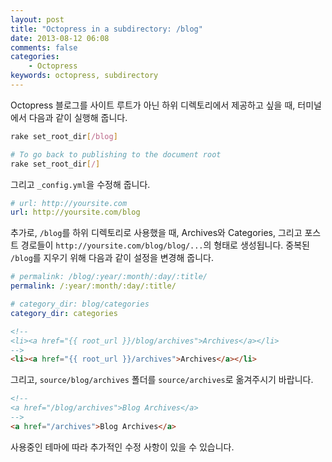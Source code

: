 ```yaml
---
layout: post
title: "Octopress in a subdirectory: /blog"
date: 2013-08-12 06:08
comments: false
categories:
    - Octopress
keywords: octopress, subdirectory
---
```


Octopress 블로그를 사이트 루트가 아닌 하위 디렉토리에서 제공하고 싶을 때, 터미널에서 다음과 같이 실행해 줍니다.

``` sh
rake set_root_dir[/blog]

# To go back to publishing to the document root
rake set_root_dir[/]
```

그리고 `_config.yml`을 수정해 줍니다.

``` yaml _config.yml
# url: http://yoursite.com
url: http://yoursite.com/blog
```

추가로, `/blog`를 하위 디렉토리로 사용했을 때, Archives와 Categories, 그리고 포스트 경로들이 `http://yoursite.com/blog/blog/...`의 형태로 생성됩니다. 중복된 `/blog`를 지우기 위해 다음과 같이 설정을 변경해 줍니다.

``` yaml _config.yml
# permalink: /blog/:year/:month/:day/:title/
permalink: /:year/:month/:day/:title/

# category_dir: blog/categories
category_dir: categories
```

``` html source/_includes/custom/navigation.html
<!--
<li><a href="{{ root_url }}/blog/archives">Archives</a></li>
-->
<li><a href="{{ root_url }}/archives">Archives</a></li>
```

그리고, `source/blog/archives` 폴더를 `source/archives`로 옮겨주시기 바랍니다.

``` html source/index.html
<!--
<a href="/blog/archives">Blog Archives</a>
-->
<a href="/archives">Blog Archives</a>
```

사용중인 테마에 따라 추가적인 수정 사항이 있을 수 있습니다.
